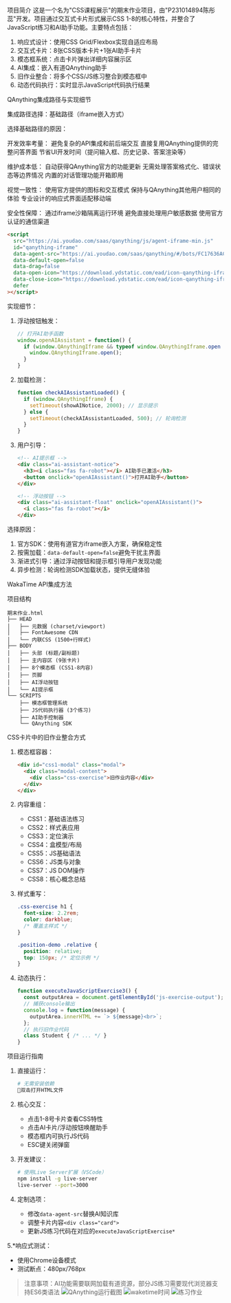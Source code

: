 项目简介
这是一个名为"CSS课程展示"的期末作业项目，由"P231014894陈彤蕊"开发。项目通过交互式卡片形式展示CSS 1-8的核心特性，并整合了JavaScript练习和AI助手功能。主要特点包括：

1. 响应式设计：使用CSS Grid/Flexbox实现自适应布局
2. 交互式卡片：8张CSS版本卡片+1张AI助手卡片
3. 模态框系统：点击卡片弹出详细内容展示区
4. AI集成：嵌入有道QAnything助手
5. 旧作业整合：将多个CSS/JS练习整合到模态框中
6. 动态代码执行：实时显示JavaScript代码执行结果

QAnything集成路径与实现细节

集成路径选择：基础路径（iframe嵌入方式）

选择基础路径的原因：

开发效率考量：
避免复杂的API集成和前后端交互
直接复用QAnything提供的完整问答界面
节省UI开发时间（提问输入框、历史记录、答案渲染等）

维护成本低：
自动获得QAnything官方的功能更新
无需处理答案格式化、错误状态等边界情况
内置的对话管理功能开箱即用

视觉一致性：
使用官方提供的图标和交互模式
保持与QAnything其他用户相同的体验
专业设计的响应式界面适配移动端

安全性保障：
通过iframe沙箱隔离运行环境
避免直接处理用户敏感数据
使用官方认证的通信渠道

```html
<script
  src="https://ai.youdao.com/saas/qanything/js/agent-iframe-min.js"
  id="qanything-iframe"
  data-agent-src="https://ai.youdao.com/saas/qanything/#/bots/FC17636AC3764FD4/share"
  data-default-open=false
  data-drag=false
  data-open-icon="https://download.ydstatic.com/ead/icon-qanything-iframe-btn.png"
  data-close-icon="https://download.ydstatic.com/ead/icon-qanything-iframe-btn.png"
  defer
></script>
```

实现细节：
1. 浮动按钮触发：
   ```javascript
   // 打开AI助手函数
   window.openAIAssistant = function() {
     if (window.QAnythingIframe && typeof window.QAnythingIframe.open === 'function') {
       window.QAnythingIframe.open();
     }
   }
   ```
   
2. 加载检测：
   ```javascript
   function checkAIAssistantLoaded() {
     if (window.QAnythingIframe) {
       setTimeout(showAINotice, 2000); // 显示提示
     } else {
       setTimeout(checkAIAssistantLoaded, 500); // 轮询检测
     }
   }
   ```

3. 用户引导：
   ```html
   <!-- AI提示框 -->
   <div class="ai-assistant-notice">
     <h3><i class="fas fa-robot"></i> AI助手已激活</h3>
     <button onclick="openAIAssistant()">打开AI助手</button>
   </div>
   
   <!-- 浮动按钮 -->
   <div class="ai-assistant-float" onclick="openAIAssistant()">
     <i class="fas fa-robot"></i>
   </div>
   ```

选择原因：
1. 官方SDK：使用有道官方iframe嵌入方案，确保稳定性
2. 按需加载：`data-default-open=false`避免干扰主界面
3. 渐进式引导：通过浮动按钮和提示框引导用户发现功能
4. 异步检测：轮询检测SDK加载状态，提供无缝体验

 WakaTime API集成方法


项目结构
```
期末作业.html
├── HEAD
│   ├── 元数据 (charset/viewport)
│   ├── FontAwesome CDN
│   └── 内联CSS (1500+行样式)
├── BODY
│   ├── 头部 (标题/副标题)
│   ├── 主内容区 (9张卡片)
│   ├── 8个模态框 (CSS1-8内容)
│   ├── 页脚
│   ├── AI浮动按钮
│   └── AI提示框
└── SCRIPTS
    ├── 模态框管理系统
    ├── JS代码执行器 (3个练习)
    ├── AI助手控制器
    └── QAnything SDK
```

 CSS卡片中的旧作业整合方式

1. 模态框容器：
   ```html
   <div id="css1-modal" class="modal">
     <div class="modal-content">
       <div class="css-exercise">旧作业内容</div>
     </div>
   </div>
   ```

2. 内容重组：
   - CSS1：基础语法练习
   - CSS2：样式表应用
   - CSS3：定位演示
   - CSS4：盒模型/布局
   - CSS5：JS基础语法
   - CSS6：JS类与对象
   - CSS7：JS DOM操作
   - CSS8：核心概念总结

3. 样式重写：
   ```css
   .css-exercise h1 {
     font-size: 2.2rem;
     color: darkblue;
     /* 覆盖主样式 */
   }
   
   .position-demo .relative {
     position: relative;
     top: 150px; /* 定位示例 */
   }
   ```

4. 动态执行：
   ```javascript
   function executeJavaScriptExercise3() {
     const outputArea = document.getElementById('js-exercise-output');
     // 捕获console输出
     console.log = function(message) {
       outputArea.innerHTML += `> ${message}<br>`;
     };
     // 执行旧作业代码
     class Student { /* ... */ }
   }
   ```

项目运行指南

1. 直接运行：
   ```bash
   # 无需安装依赖
   双击打开HTML文件
   ```

2. 核心交互：
   - 点击1-8号卡片查看CSS特性
   - 点击AI卡片/浮动按钮唤醒助手
   - 模态框内可执行JS代码
   - ESC键关闭弹窗

3. 开发建议：
   ```bash
   # 使用Live Server扩展（VSCode）
   npm install -g live-server
   live-server --port=3000
   ```

4. 定制选项：
   - 修改`data-agent-src`替换AI知识库
   - 调整卡片内容`<div class="card">`
   - 更新JS练习代码在对应的`executeJavaScriptExercise*`

5.*响应式测试：
   - 使用Chrome设备模式
   - 测试断点：480px/768px

> 注意事项：AI功能需要联网加载有道资源，部分JS练习需要现代浏览器支持ES6类语法
![QAnything运行截图](./QAnything运行截图.png)
![waketime时间](./waketime时间.png)
![练习作业](./练习作业.png)
